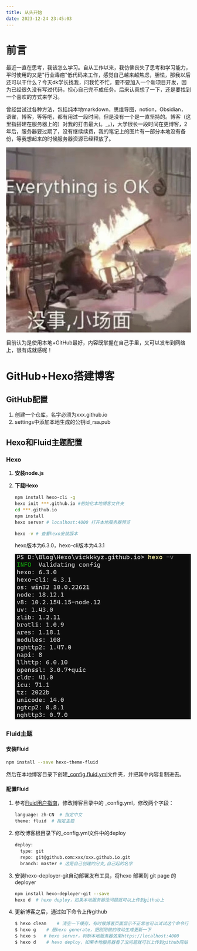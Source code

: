 ```yaml
---
title: 从头开始
date: 2023-12-24 23:45:03
---
```

# 前言

最近一直在思考，我该怎么学习。自从工作以来，我仿佛丧失了思考和学习能力，平时使用的又是"行业毒瘤"低代码来工作，感觉自己越来越焦虑，胆怯，那我以后还可以干什么？今天dk学长找我，问我忙不忙，要不要加入一个新项目开发，因为已经很久没有写过代码，担心自己完不成任务。后来认真想了一下，还是要找到一个喜欢的方式来学习。

曾经尝试过各种方法，包括纯本地markdown，思维导图，notion，Obsidian，语雀，博客，等等吧，都有用过一段时间，但是没有一个是一直坚持的。博客（这里指搭建在服务器上的）对我的打击最大(。_。)，大学很长一段时间在更博客，2年后，服务器要过期了，没有继续续费，我的笔记上的图片有一部分本地没有备份，等我想起来的时候服务器资源已经释放了。

![](../image/about/ok.jpg)

目前认为是使用本地+GitHub最好，内容既掌握在自己手里，又可以发布到网络上，很有成就感呢！

# GitHub+Hexo搭建博客

## GitHub配置

1. 创建一个仓库，名字必须为xxx.github.io
2. settings中添加本地生成的公钥id_rsa.pub

## Hexo和Fluid主题配置

### Hexo

1. **安装node.js**

2. **下载Hexo**

   ```bash
   npm install hexo-cli -g
   hexo init ***.github.io #初始化本地博客文件夹
   cd ***.github.io
   npm install
   hexo server # localhost:4000 打开本地服务器预览
   ```

   ```bash
   hexo -v # 查看hexo安装版本 
   ```

   hexo版本为6.3.0，hexo-cli版本为4.3.1

   ![](../image/about/version.png)

### Fluid主题

#### 安装Fluid

```bash
npm install --save hexo-theme-fluid
```

然后在本地博客目录下创建[_config.fluid.yml](https://github.com/fluid-dev/hexo-theme-fluid/blob/master/_config.yml)文件夹，并把其中内容复制进去。

#### 配置Fluid

1. 参考[Fluid用户指南](https://hexo.fluid-dev.com/docs/guide/#%E5%85%B3%E4%BA%8E%E6%8C%87%E5%8D%97)，修改博客目录中的 _config.yml，修改两个字段：

   ```bash
   language: zh-CN  # 指定中文
   theme: fluid  # 指定主题
   ```

2. 修改博客根目录下的_config.yml文件中的deploy

   ```bash
   deploy:
     type: git
     repo: git@github.com:xxx/xxx.github.io.git
     branch: master # 这是自己创建的分支,自己起的名字
   ```

3. 安装hexo-deployer-git自动部署发布工具，将hexo 部署到 git page 的 deployer

   ```bash
   npm install hexo-deployer-git --save
   hexo d  # hexo deploy，如果本地服务器没问题就可以上传到github上
   ```

4. 更新博客之后，通过如下命令上传github

   ```bash
   $ hexo clean    # 清空一下缓存，有时候博客页面显示不正常也可以试试这个命令行
   $ hexo g    # 是hexo generate，把刚刚做的改动生成更新一下
   $ hexo s   # hexo server，判断本地服务器效果https://localhost:4000
   $ hexo d    # hexo deploy，如果本地服务器看了没问题就可以上传到github网站
   ```